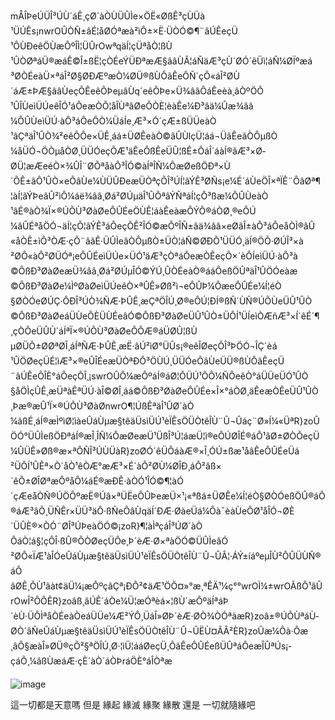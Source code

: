 mÅÎÞeÚÜÎ³ÚÙ´áÊ¸çØ´àÒÙ­ÜÛÌe×ÖË«ØßÊ³çÙ­Üà¹ÜÚÊs¡nwrOÛÒÑ±âÉ¦åØÓªæà²ìÔ±×Ë·ÜÒÓ©¶¨âÚÊeçÜ¹ÔÙÐeêÖÙ­æÔºÎÌ¦ÜÛrOwªqäÍ¦çÜªåÒ¦ßÙ¹ÛÒØªáÜ®æáÊ©Î±ßË¦çÒÉeÝÜÐªæÆ§ââÙÂ¦áÑäÆ³çÙ´ØÓ´êÜ­ì¦áÑ¼ØÏºæá³ØÒÉeàÜ×ªáÎ²Ø§ØÐÆºæÒ¼ØÜ®ßÙ­ÔãÊeÔÑ´çÔ«áÎ²ØÙ´áÆ±ÞÆ§ââÙeçÕÊeêÕÞeµâÙq´eêÕÞe×Ü¾ââ­ÔáÊeèà¸âÒºÖÕ¹ÛÎÙeìÜÚeêÎÓ¹áÔeæÒÕ¦åÎÙªâØeÕÒÈ¦èàÊe¼Ð³âä¼Ûæ¾ââ¼ÔÛÙeìÜÚ·àÔ³áÔeÕÒ¼ÜáÍe¸Æ³×Ó´çÆ±ßÜÜeàÒ¹âÇªäÎ¹ÛÒ¾²eêÕÔe×ÜÊ¸áá±ÜØÊeàÒ©âÛÙlçÜ¦áá¬ÜãÊeãÒÔµßÒ¼åÜÓ¬ÖÒµåÒØ¸ÜÜÓeçÕÆ¹äÊeÔßÊeÜÛ¦ßÊ±ÔáÎ´áàÍ®ãÆ³×Ø­ØÜ¦æÆeéÒ×¾ÛÎ¨ØÕªåàÔ³ÎÓ©àÍªÎÑ¼ÔæØeßÖÐª×Ù´ÕÊ±ãÔ¹ÛÒ×eÕâÙe¼Ù­ÜÛÐeæÜÒªçÕÎ³ÚÍ¦ãÝÊ³ØÑs¡e¼É´áÙeÖÎ×ªÏÊ¨ÔâØª¶¦àÍ¦ãÝÞeâÛ²ìÔ¼áë¾ââ¸Øá²ØÚµäÎ¹ÛÕªâÝÑªáÍ¦çÔ³ßæ¼ÔÛÙeàÒ¹âÉ®àÒ¾Ï×®ÚÕÙ³ØàØeÔÛÉeÖÙÊ¦áàÊeàæ­ÔÝÕ®áÒØ¸®eÔÚ¼âÛÉªåÖÓ¬äÍ¦çÕ¦ãÝÊ³áÔeçÕÊ²ÎÓ©æÔºÎÑ±âä¾ââ×eØãÎ±àÔ³áÔeåÒÌ®âÛ«åÒÊ±ìÔ³ÒÆ·çÕ¨âãÊ·ÜÛÌeãÒÔµßÒ±ÜÒ¦áÑ©ØÐÕ¹ÜÜÓ¸äÍ®ÖÕ·ØÚÎ³×à²ØÔ«àÔ²ØÜÓª¡eÔÛÉeìÜÚe×ÜÓ¹äÆ³çÒªáÔeæÒÊeçÕ×´èÔÍeìÜÚ·àÔ³à©ÔßÐ³ØàØeæÜ¾ââ¸Øá²ØÚµÎÓ©ÝÚ¸ÛÒÉeàÒ®ááÔeßÖÛªäÎ¹ÛÖÓeàæ©ÔßÐ³ØàØe¼ÌºØàØeìÜÚeêÒ×ªÛÊ»Øß²ì¬eÔÛÞ¼ÔæeÔÛÉe¼Í¦éÒ§ØÒÓeØÚÇ·ÔÐÎ³ÚÒ¾ÑÆ·ÞÛÊ¸æÇªÖÎÚ¸Ø®eÔÚ¦ÐÍ®ßÑ´ÙÑ®ÚÕÙeÜÛ¹ÛÒ©ÔßÐ³ØàØeáÜÙeÔÈ­ÜÙÉeâÓ©ÔßÐ³ØàØeÜÛ¹ÛÒ±ÜÔÍ¹ÜÍeìÒÆ­ñÆ³×Í´êÉ´¶¸çÒÕeÜÛÙ´áÍªÏ×®ÚÕÙ³ØàØeÔÔÆ®áÜ­ØÛ¦ßÙµØÜÕ±ØØªØÎ¸áÍªÑÆ·ÞÛÊ¸æË·âÚ²ìØ°ÜÛs¡®eêÎØeçÕÎ³ÞÖÓ¬ÎÇ´èá¹ÛÖØeçÜÉ¦ìÆ³×®eÛÎÉeæÜÒªÐÔ³ÖÙÚ¸ÜÜÓeÕâÙeÜÜ®ßÙ­ÔãÊeçÜ¨âÚÊeÕÎÈ°áÔeçÕÎ¸¡swrOÛÔ¼æÔºáÍ®áØ¦ÕÜÚ¹ÕÔ¼ÑÔeêÒ°áÜÜeÜÓ¹ÛÒ§åÖÌ­çÛÊ¸æÜªàÊªÜÚ·àÎ©ØÎ¸áá©ÔßÐ³ØàØeÔÛÉe×Î×°áÒØ¸äÊeæÒÊeÜÛ¹ÛÒ¸Þæ®æÛ¹Ï×®ÚÕÙ³ØàØnwrO¶¦ÚßÊªäÎ¹ÛØ´àÒ¼âßÉ¸áÍ®æÌºìØ¦ìàeÛáÙµæ§têäÜsìÜÚ¹èÏÊsÖÜÒtêÎÙ¨Û¬Ûáç¨Ø»Í¼«ÜªR}zoÛÖÓ°ÜÛÌeßÖÐªáÍ®æÎ¸ÎÑ¼ÔæØeæÜ¹ÜßÎ³Ú¦áæÜ¦ì®eÔÚ­ØÎÉ®áÔ¹âØ±ØÒÕeçÜ¼ÛÜÊ»Øß®æ×ªÔÑÎ³ÚÙ­ÜàR}zoØÓ´êÜ­ÔáàÆ®×Î¸ÓÚ±ßæ¹åâÊeÔÛÉeÜá²ÜÔÍ¹ÛÊª×Ò´åÒ¹êÒÆ°æÆ³×É´àÔ²ØÙ¼ØÎÐ¸áÔ²âß×´êÕ±ØÎØªæÔºåÔ¼áÉ®æÐÊ·àÒÓ¹ÎÓ©¶¦àÓ´çÆeåÒÑ®ÚÖÔºæË®Úâ×ªÜËeÔÛÞeæÜ×¹¡«ªßá±ÜØÊe¼Í¦éÒ§ØÒÓeßÖÛ®áÔ®áÆ³âÕ¸ÜÑÊr×ÜÜ³äÔ·ßÑeÕâÙqäÍ´ÐÆ·ØàeÜá¼Ôà¯èàÙeÔØ¹åÎÓ¬ØÈ´ÜÛÈ®×ÒÓ¨ØÎ³ÚÞeàÖÓ©¡zoR}¶¦àÌªçáÎ³ÚØ´àÒÔáÒ¦á§¦çÔÎ·ßÛ®ÕÒØeçÜÔe¸Þ´èÆ·Ø×ªàÖÓ©ÜÛÌeâÓ²ØÔ«ÏÆ¹àÎÓeÛáÙµæ§têäÜsìÜÚ¹èÏÊsÖÜÒtêÎÙ¨Û¬ÛÂ¦·ÁÝ±íáºeµÎÙ²ÔÛÜÙÑ®áÔâØÊ¸ÕÙ¹ãàt¢äÜ¼¡æÔºçâÇª¡ÐÔ²¢äÆ¹ÖÕ¤»°æ¸ªÊÄ¹¼ç°°wrOÌ¼±wrOÃßÔ¹âÛrOwÎ²ÔÔÊR}zoâß¸âÚÊ´áÒe¼Ü¦æÓªèá×¦ßÙ´æÔºäÍªáÞ´èÙ·ÜÔÌªåÒÉeàÒeáÜÜe¼Æ²ÝÔ¸ÜáÎ»ØÞ´èÆ·ØÒ¾ÒÓªàæR}zoâ±®ÚÕÙªáÙ­ØÒ´âÑeÛáÙµæ§têäÜsìÜÚ¹èÏÊsÖÜÒtêÎÙ¨Û¬ÛËÙ¤Ã­Â²ÈR}zoÛæ¼Ôà·Ôæ¸âÔ§æàÎ»ØÜ®çÕ²§ªÖÎÚ¸Ø·¦ìÜ¦ááØeçÜ¸ÔãÊeÔÛÉeßÜÛªáÔeæÎÛªÚs¡­çáÕ¸­¼âßÙ­æáÆ·çÈ´àÒ´áÒÞráÖÈ°áÎÒªæ

![image](https://github.com/ewdlop/FamilyMatters/assets/25368970/9d09eb67-bd88-414f-891b-2e78cab80dc2)

這一切都是天意嗎  但是 緣起 緣滅 緣聚 緣散 還是 一切就隨緣吧
